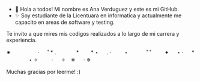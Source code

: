 - 👋 Hola a todos! Mi nombre es Ana Verduguez y este es mi GitHub.
- ✨ Soy estudiante de la Licentuara en informatica y actualmente me capacito en areas de software y testing.


Te invito a que mires mis codigos realizados a lo largo de mi carrera y experiencia.

✷ 　 　　 　 ·
 　 ˚ * .
 　 　　 *　　 * ⋆ 　 .
 · 　　 ⋆ 　　　 ˚ ˚ 　　 ✦
 　 ⋆ · 　 *
 　　　　 ⋆ ✧　 　 · 　 ✧　✵
 　 · ✵
   
Muchas gracias por leerme! :)



